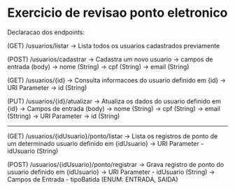 # Exercicio de revisao ponto eletronico

Declaracao dos endpoints:


(GET) /usuarios/listar
-> Lista todos os usuarios cadastrados previamente


(POST)
/usuarios/cadastrar
-> Cadastra um novo usuario
	-> campos de entrada (body)
		-> nome (String)
		-> cpf (String)
		-> email (String)

(GET)
/usuarios/{id}
-> Consulta informacoes do usuario definido em {id}
	-> URI Parameter
		-> id (String)

(PUT)
/usuarios/{id}/atualizar
-> Atualiza os dados do usuario definido em {id}
	-> Campos de entrada (body)
		-> nome (String)
		-> cpf (String)
		-> email (Sttring)
	-> URI Parameter
		-> id (String)

------------------------------------------------
(GET)
/usuarios/{idUsuario}/ponto/listar
-> Lista os registros de ponto de um determinado usuario definido em {idUsuario}
	-> URI Parameter
		- idUsuario (String)

(POST)
/usuarios/{idUsuario}/ponto/registrar
-> Grava registro de ponto do usuario definido em {idUsuario}
	-> URI Parameter
		- idUsuario (String)
	-> Campos de Entrada
		- tipoBatida (ENUM: ENTRADA, SAIDA)
